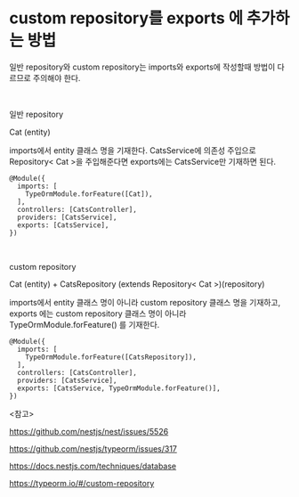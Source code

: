 # custom repository를 exports 에 추가하는 방법

일반 repository와 custom repository는 imports와 exports에 작성할때 방법이 다르므로 주의해야 한다.

<br>

일반 repository

Cat (entity)

imports에서 entity 클래스 명을 기재한다. CatsService에 의존성 주입으로 Repository< Cat >을 주입해준다면 exports에는 CatsService만 기재하면 된다.

```tsx
@Module({
  imports: [
    TypeOrmModule.forFeature([Cat]),
  ],
  controllers: [CatsController],
  providers: [CatsService],
  exports: [CatsService],
})
```

<br>

custom repository

Cat (entity) + CatsRepository (extends Repository< Cat >)(repository)

imports에서 entity 클래스 명이 아니라 custom repository 클래스 명을 기재하고, exports 에는 custom repository 클래스 명이 아니라 TypeOrmModule.forFeature() 를 기재한다.

```tsx
@Module({
  imports: [
    TypeOrmModule.forFeature([CatsRepository]),
  ],
  controllers: [CatsController],
  providers: [CatsService],
  exports: [CatsService, TypeOrmModule.forFeature()],
})
```





<참고>

https://github.com/nestjs/nest/issues/5526

https://github.com/nestjs/typeorm/issues/317

https://docs.nestjs.com/techniques/database

https://typeorm.io/#/custom-repository